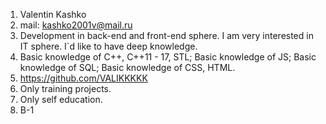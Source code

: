 1. Valentin Kashko
2. mail: kashko2001v@mail.ru 
3. Development in back-end and front-end sphere. I am very interested in IT sphere. I`d like to have 
deep knowledge.
4. Basic knowledge of C++, C++11 - 17, STL; Basic knowledge of JS; Basic knowledge of SQL; Basic 
knowledge of CSS, HTML.
5.  https://github.com/VALIKKKKK
6. Only training projects.
7. Only self education.
8. B-1
